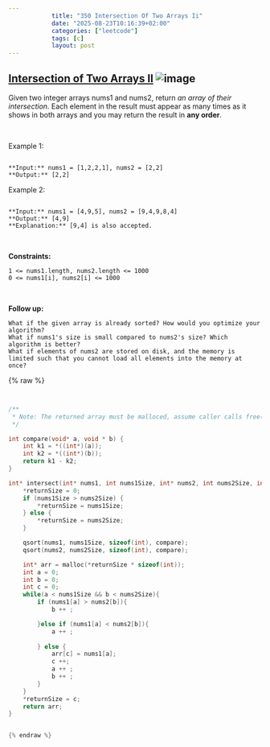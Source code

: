 ```yaml
---
            title: "350 Intersection Of Two Arrays Ii"
            date: "2025-08-23T10:16:39+02:00"
            categories: ["leetcode"]
            tags: [c]
            layout: post
---
```

            
## [Intersection of Two Arrays II](https://leetcode.com/problems/intersection-of-two-arrays-ii) ![image](https://img.shields.io/badge/Difficulty-Easy-brightgreen)

Given two integer arrays nums1 and nums2, return *an array of their intersection*. Each element in the result must appear as many times as it shows in both arrays and you may return the result in **any order**.

 

Example 1:

```

**Input:** nums1 = [1,2,2,1], nums2 = [2,2]
**Output:** [2,2]

```

Example 2:

```

**Input:** nums1 = [4,9,5], nums2 = [9,4,9,8,4]
**Output:** [4,9]
**Explanation:** [9,4] is also accepted.

```

 

**Constraints:**

	1 <= nums1.length, nums2.length <= 1000
	0 <= nums1[i], nums2[i] <= 1000

 

**Follow up:**

	What if the given array is already sorted? How would you optimize your algorithm?
	What if nums1's size is small compared to nums2's size? Which algorithm is better?
	What if elements of nums2 are stored on disk, and the memory is limited such that you cannot load all elements into the memory at once?

{% raw %}


```c


/**
 * Note: The returned array must be malloced, assume caller calls free().
 */

int compare(void* a, void * b) {
    int k1 = *((int*)(a));
    int k2 = *((int*)(b));
    return k1 - k2;
}

int* intersect(int* nums1, int nums1Size, int* nums2, int nums2Size, int* returnSize) {
    *returnSize = 0;
    if (nums1Size > nums2Size) {
        *returnSize = nums1Size;
    } else {
        *returnSize = nums2Size;
    }

    qsort(nums1, nums1Size, sizeof(int), compare);
    qsort(nums2, nums2Size, sizeof(int), compare);

    int* arr = malloc(*returnSize * sizeof(int));
    int a = 0;
    int b = 0;
    int c = 0;
    while(a < nums1Size && b < nums2Size){
        if (nums1[a] > nums2[b]){
            b ++ ;

        }else if (nums1[a] < nums2[b]){
            a ++ ;
            
        } else {
            arr[c] = nums1[a];
            c ++;
            a ++ ;
            b ++ ;
        }
    }
    *returnSize = c;
    return arr;
}


{% endraw %}
```
